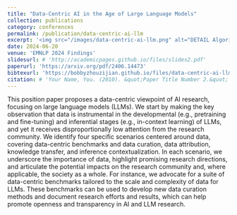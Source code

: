 ```yaml
---
title: "Data-Centric AI in the Age of Large Language Models"
collection: publications
category: conferences
permalink: /publication/data-centric-ai-llm
excerpt: '<img src="/images/data-centric-ai-llm.png" alt="DETAIL Algorithm Demo" style="width: 100%; height: auto; margin: 1px auto; display: block; border-radius: 8px;">'
date: 2024-06-20
venue: 'EMNLP 2024 Findings'
slidesurl: # 'http://academicpages.github.io/files/slides2.pdf'
paperurl: 'https://arxiv.org/pdf/2406.14473'
bibtexurl: 'https://bobbyzhouzijian.github.io/files/data-centric-ai-llm.bib'
citation: # 'Your Name, You. (2010). &quot;Paper Title Number 2.&quot; <i>Journal 1</i>. 1(2).'
---
```


This position paper proposes a data-centric viewpoint of AI research, focusing on large language models (LLMs). We start by making the key observation that data is instrumental in the developmental (e.g., pretraining and fine-tuning) and inferential stages (e.g., in-context learning) of LLMs, and yet it receives disproportionally low attention from the research community. We identify four specific scenarios centered around data, covering data-centric benchmarks and data curation, data attribution, knowledge transfer, and inference contextualization. In each scenario, we underscore the importance of data, highlight promising research directions, and articulate the potential impacts on the research community and, where applicable, the society as a whole. For instance, we advocate for a suite of data-centric benchmarks tailored to the scale and complexity of data for LLMs. These benchmarks can be used to develop new data curation methods and document research efforts and results, which can help promote openness and transparency in AI and LLM research.